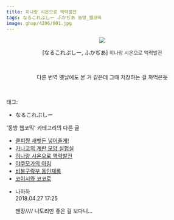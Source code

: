 ```yaml
---
title: 히나랑 시온으로 액력발전
tags: なるこれぷしー ふかぢあ 동방_웹코믹
image: ghap/4296/001.jpg
---
```

<div class="article">
<p style="text-align: center; clear: none; float: none;"><img src="{{ site.nasurl }}/ghap/4296/001.jpg"/></p>
<p style="text-align: center; clear: none; float: none;">[なるこれぷしー, ふかぢあ] <font color="#3c3c3c"><span style="font-size: 13px;">히나랑 시온으로 액력발전</span></font></p>
<p style="text-align: center; clear: none; float: none;"><br/></p>
<p style="text-align: center; clear: none; float: none;">다른 번역 옛날에도 본 거 같은데 그때 저장하는 걸 까먹은듯</p>
<p><br/></p>
</div><div class="tagTrail">
<p>태그: </p>
<ul>
<li>なるこれぷしー</li>
</ul>
</div><div class="another">
<p>'동방 웹코믹' 카테고리의 다른 글</p>
<ul>
<li><a href="/2018-04-18-ghap_4299">클피쨩 새뱃돈 넣어줄게!</a></li>
<li><a href="/2018-04-18-ghap_4298">카나코의 계란 모양 실험실</a></li>
<li><a href="/2018-04-18-ghap_4296">히나랑 시온으로 액력발전</a></li>
<li><a href="/2018-04-18-ghap_4295">야쿠모가의 아침</a></li>
<li><a href="/2018-04-16-ghap_4292">비봉구락부 동인재록</a></li>
<li><a href="/2018-04-15-ghap_4289">코이시와 코코로</a></li>
</ul>
</div><div class="cb_module cb_fluid">
<div class="cb_wrt cb_profile">
<div class="comment">
<ul>
<li class="cb_thumb_off" id="comment15246161">
<div class="cb_comment_area">
<div class="cb_info_area">
<div class="cb_section">
<span class="cb_nick_name">나하하</span>
</div>
<div class="cb_section">
<span class="cb_date">2018.04.27 17:25 </span>
</div>
</div>
<div class="cb_dsc_comment">
<p class="cb_dsc">
											젠장//// 니토리만 좋은 걸 보다니…
										</p>
</div>
</div></li>
</ul>
</div>
</div><!-- commentList close -->
</div>